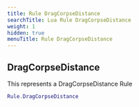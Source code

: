 ```yaml
---
title: Rule DragCorpseDistance
searchTitle: Lua Rule DragCorpseDistance
weight: 1
hidden: true
menuTitle: Rule DragCorpseDistance
---
```

## DragCorpseDistance

This represents a DragCorpseDistance Rule
```lua
Rule.DragCorpseDistance
```